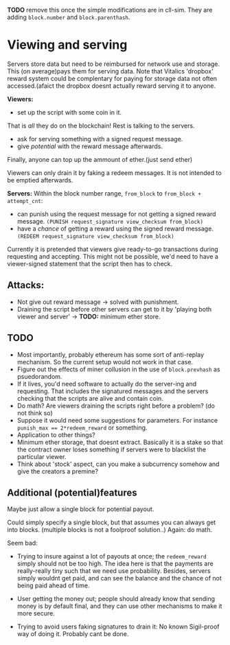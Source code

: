 **TODO** remove this once the simple modifications are in cll-sim.
They are adding `block.number` and `block.parenthash`.

# Viewing and serving
Servers store data but need to be reimbursed for network use and storage. 
This (on average)pays them for serving data. Note that Vitalics 'dropbox' 
reward system could be complentary for paying for storage data not often
accessed.(afaict the dropbox doesnt actually reward serving it to anyone.

**Viewers:**
* set up the script with some coin in it.

That is *all* they do on the blockchain! Rest is talking to the servers.

* ask for serving something with a signed request message.
* give *potential* with the reward message afterwards.

Finally, anyone can top up the ammount of ether.(just send ether)

Viewers can only drain it by faking a redeem messages. It is not intended to be
emptied afterwards.

**Servers:**
Within the block number range, `from_block` to `from_block + attempt_cnt`:

* can punish using the request message for not getting a signed reward message.
  `(PUNISH request_signature view_checksum from_block)`
* have a *chance* of getting a reward using the signed reward message.
  `(REDEEM request_signature view_checksum from_block)`

Currently it is pretended that viewers give ready-to-go transactions during
requesting and accepting. This might not be possible, we'd need to have a 
viewer-signed statement that the script then has to check.

## Attacks:
* Not give out reward message &rightarrow; solved with punishment.
* Draining the script before other servers can get to it by 
  'playing both viewer and server' &rightarrow; **TODO:** minimum ether store.

## TODO
* Most importantly, probably ethereum has some sort of anti-replay mechanism. So
  the current setup would not work in that case.
* Figure out the effects of miner collusion in the use of `block.prevhash`
  as psuedorandom.
* If it lives, you'd need software to actually do the server-ing and requesting.
  That includes the signatured messages and the servers checking that the
  scripts are alive and contain coin.
* Do math? Are viewers draining the scripts right before a problem?
  (do not think so)
* Suppose it would need some suggestions for parameters. For instance 
  `punish_max == 2*redeem_reward` or something.
* Application to other things?
* Minimum ether storage, that doesnt extract. Basically it is a stake so that
  the contract owner loses something if servers were to blacklist the particular
  viewer.
* Think about 'stock' aspect, can you make a subcurrency somehow and give the
  creators a premine?

## Additional (potential)features
Maybe just allow a single block for potential payout. 

Could simply specify a single block, but that assumes you can always get into
blocks. (multiple blocks is not a foolproof solution..) Again: do math.

Seem bad:

* Trying to insure against a lot of payouts at once; the `redeem_reward` simply
  should not be too high. The idea here is that the payments are really-really
  tiny such that we need use probability. Besides, servers simply wouldnt get
  paid, and can see the balance and the chance of not being paid ahead of time.

* User getting the money out; people should already know that sending money is
  by default final, and they can use other mechanisms to make it more secure.

* Trying to avoid users faking signatures to drain it: No known Sigil-proof way
  of doing it. Probably cant be done.
